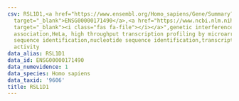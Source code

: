 ```yaml
---
csv: RSL1D1,<a href="https://www.ensembl.org/Homo_sapiens/Gene/Summary?db=core;g=ENSG00000171490"
  target="_blank">ENSG00000171490</a>,<a href="https://www.ncbi.nlm.nih.gov/pubmed/17216044"
  target="_blank"><i class="fas fa-file"></i></a>",genetic interference,functional
  association,HeLa, high throughput transcription profiling by microarray,nucleotide
  sequence identification,nucleotide sequence identification,transcriptional regulation,down-regulates
  activity
data_alias: RSL1D1
data_id: ENSG00000171490
data_numevidence: 1
data_species: Homo sapiens
data_taxid: '9606'
title: RSL1D1
---
```

